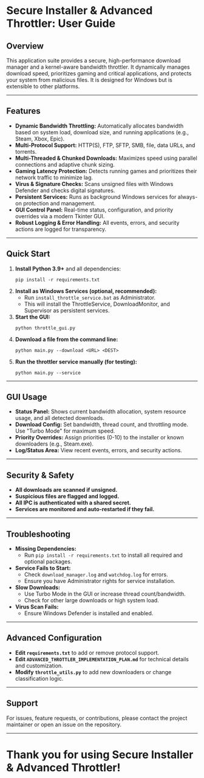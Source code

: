 # Secure Installer & Advanced Throttler: User Guide

## Overview
This application suite provides a secure, high-performance download manager and a kernel-aware bandwidth throttler. It dynamically manages download speed, prioritizes gaming and critical applications, and protects your system from malicious files. It is designed for Windows but is extensible to other platforms.

---

## Features
- **Dynamic Bandwidth Throttling:** Automatically allocates bandwidth based on system load, download size, and running applications (e.g., Steam, Xbox, Epic).
- **Multi-Protocol Support:** HTTP(S), FTP, SFTP, SMB, file, data URLs, and torrents.
- **Multi-Threaded & Chunked Downloads:** Maximizes speed using parallel connections and adaptive chunk sizing.
- **Gaming Latency Protection:** Detects running games and prioritizes their network traffic to minimize lag.
- **Virus & Signature Checks:** Scans unsigned files with Windows Defender and checks digital signatures.
- **Persistent Services:** Runs as background Windows services for always-on protection and management.
- **GUI Control Panel:** Real-time status, configuration, and priority overrides via a modern Tkinter GUI.
- **Robust Logging & Error Handling:** All events, errors, and security actions are logged for transparency.

---

## Quick Start
1. **Install Python 3.9+** and all dependencies:
   ```
   pip install -r requirements.txt
   ```
2. **Install as Windows Services (optional, recommended):**
   - Run `install_throttle_service.bat` as Administrator.
   - This will install the ThrottleService, DownloadMonitor, and Supervisor as persistent services.
3. **Start the GUI:**
   ```
   python throttle_gui.py
   ```
4. **Download a file from the command line:**
   ```
   python main.py --download <URL> <DEST>
   ```
5. **Run the throttler service manually (for testing):**
   ```
   python main.py --service
   ```

---

## GUI Usage
- **Status Panel:** Shows current bandwidth allocation, system resource usage, and all detected downloads.
- **Download Config:** Set bandwidth, thread count, and throttling mode. Use "Turbo Mode" for maximum speed.
- **Priority Overrides:** Assign priorities (0-10) to the installer or known downloaders (e.g., Steam.exe).
- **Log/Status Area:** View recent events, errors, and security actions.

---

## Security & Safety
- **All downloads are scanned if unsigned.**
- **Suspicious files are flagged and logged.**
- **All IPC is authenticated with a shared secret.**
- **Services are monitored and auto-restarted if they fail.**

---

## Troubleshooting
- **Missing Dependencies:**
  - Run `pip install -r requirements.txt` to install all required and optional packages.
- **Service Fails to Start:**
  - Check `download_manager.log` and `watchdog.log` for errors.
  - Ensure you have Administrator rights for service installation.
- **Slow Downloads:**
  - Use Turbo Mode in the GUI or increase thread count/bandwidth.
  - Check for other large downloads or high system load.
- **Virus Scan Fails:**
  - Ensure Windows Defender is installed and enabled.

---

## Advanced Configuration
- **Edit `requirements.txt`** to add or remove protocol support.
- **Edit `ADVANCED_THROTTLER_IMPLEMENTATION_PLAN.md`** for technical details and customization.
- **Modify `throttle_utils.py`** to add new downloaders or change classification logic.

---

## Support
For issues, feature requests, or contributions, please contact the project maintainer or open an issue on the repository.

---

# Thank you for using Secure Installer & Advanced Throttler!

